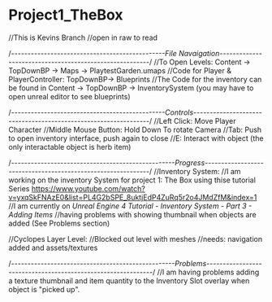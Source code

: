 # Project1_TheBox
 //This is Kevins Branch
 //open in raw to read
 
  /*-----------------------------------------------File Navaigation--------------------------------------------------------*/
 //To Open Levels: Content -> TopDownBP -> Maps -> PlaytestGarden.umaps
 //Code for Player & PlayerController: TopDownBP-> Blueprints
 //The Code for the inventory can be found in Content -> TopDownBP -> InventorySystem (you may have to open unreal editor to see blueprints)
 
 
 /*-----------------------------------------------Controls----------------------------------------------------------------*/
 //Left Click: Move Player Character
 //Middle Mouse Button: Hold Down To rotate Camera
 //Tab: Push to open inventory interface, push again to close
 //E: Interact with object (the only interactable object is herb item)
 
 
 /*--------------------------------------------------Progress-------------------------------------------------------------*/
 //Inventory System:
 //I am working on the inventory System for project 1: The Box using thise tutorial Series https://www.youtube.com/watch?v=yxqSkFNAzE0&list=PL4G2bSPE_8uktjEdP4ZuRq5r2o4JMdZfM&index=1
 //I am currently on *Unreal Engine 4 Tutorial - Inventory System - Part 3 - Adding Items*
 //having problems with showing thumbnail when objects are added (See Problems section)
 
 //Cyclopes Layer Level:
 //Blocked out level with meshes
 //needs: navigation added and assets/textures
 
 
 /*--------------------------------------------------Problems-------------------------------------------------------------*/
 //I am having problems adding a texture thumbnail and item quantity to the Inventory Slot overlay when object is "picked up".
 
 

 
 
 
